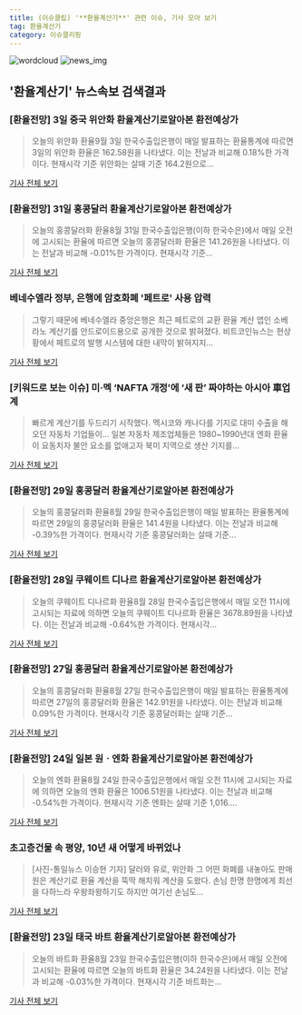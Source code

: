 ```yaml
---
title: (이슈클립) '**환율계산기**' 관련 이슈, 기사 모아 보기
tag: 환율계산기
category: 이슈클리핑
---
```

![wordcloud](https://s3.ap-northeast-2.amazonaws.com/lyrics101-wordcloud/2018-09-04-1535991214.png)
![news_img](https://user-images.githubusercontent.com/42597476/44507050-1206f400-a6e4-11e8-8d98-7ffbfebb353f.png)
## **'**환율계산기**'** 뉴스속보 검색결과
### [환율전망] 3일 중국 위안화 **환율계산기**로알아본 환전예상가

>오늘의 위안화 환율9월 3일 한국수출입은행이 매일 발표하는 환율통계에 따르면 3일의 위안화 환율은 162.58원을 나타냈다. 이는 전날과 비교해 0.18%한 가격이다. 현재시각 기준 위안화는 살때 기준 164.2원으로...

<a href="http://www.anewsa.com/detail.php?number=1365551&thread=10r02" target="_blank">기사 전체 보기</a>

### [환율전망] 31일 홍콩달러 **환율계산기**로알아본 환전예상가

>오늘의 홍콩달러화 환율8월 31일 한국수출입은행(이하 한국수은)에서 매일 오전에 고시되는 환율에 따르면 오늘의 홍콩달러화 환율은 141.26원을 나타냈다. 이는 전날과 비교해 -0.01%한 가격이다. 현재시각 기준...

<a href="http://www.anewsa.com/detail.php?number=1364233&thread=10r02" target="_blank">기사 전체 보기</a>

### 베네수엘라 정부, 은행에 암호화폐 '페트로' 사용 압력

>그렇기 때문에 베네수엘라 중앙은행은 최근 페트로의 교환 환율 계산 앱인 소베라노 계산기를 안드로이드용으로 공개한 것으로 밝혀졌다. 비트코인뉴스는 현상황에서 페트로의 발행 시스템에 대한 내막이 밝혀지지...

<a href="http://www.getnews.co.kr/news/articleView.html?idxno=92619" target="_blank">기사 전체 보기</a>

### [키워드로 보는 이슈] 미·멕 ‘NAFTA 개정’에 ‘새 판’ 짜야하는 아시아 車업계

>빠르게 계산기를 두드리기 시작했다. 멕시코와 캐나다를 기지로 대미 수출을 해오던 자동차 기업들이... 일본 자동차 제조업체들은 1980~1990년대 엔화 환율이 요동치자 불안 요소를 없애고자 북미 지역으로 생산 기지를...

<a href="http://www.etoday.co.kr/news/section/newsview.php?idxno=1657694" target="_blank">기사 전체 보기</a>

### [환율전망] 29일 홍콩달러 **환율계산기**로알아본 환전예상가

>오늘의 홍콩달러화 환율8월 29일 한국수출입은행이 매일 발표하는 환율통계에 따르면 29일의 홍콩달러화 환율은 141.4원을 나타냈다. 이는 전날과 비교해 -0.39%한 가격이다. 현재시각 기준 홍콩달러화는 살때 기준...

<a href="http://www.anewsa.com/detail.php?number=1362917&thread=10r02" target="_blank">기사 전체 보기</a>

### [환율전망] 28일 쿠웨이트 디나르 **환율계산기**로알아본 환전예상가

>오늘의 쿠웨이트 디나르화 환율8월 28일 한국수출입은행에서 매일 오전 11시에 고시되는 자료에 의하면 오늘의 쿠웨이트 디나르화 환율은 3678.89원을 나타냈다. 이는 전날과 비교해 -0.64%한 가격이다. 현재시각...

<a href="http://www.anewsa.com/detail.php?number=1362301&thread=10r02" target="_blank">기사 전체 보기</a>

### [환율전망] 27일 홍콩달러 **환율계산기**로알아본 환전예상가

>오늘의 홍콩달러화 환율8월 27일 한국수출입은행이 매일 발표하는 환율통계에 따르면 27일의 홍콩달러화 환율은 142.91원을 나타냈다. 이는 전날과 비교해 0.09%한 가격이다. 현재시각 기준 홍콩달러화는 살때 기준...

<a href="http://www.anewsa.com/detail.php?number=1361840&thread=10r02" target="_blank">기사 전체 보기</a>

### [환율전망] 24일 일본 원ㆍ엔화 **환율계산기**로알아본 환전예상가

>오늘의 엔화 환율8월 24일 한국수출입은행에서 매일 오전 11시에 고시되는 자료에 의하면 오늘의 엔화 환율은 1006.51원을 나타냈다. 이는 전날과 비교해 -0.54%한 가격이다. 현재시각 기준 엔화는 살때 기준 1,016....

<a href="http://www.anewsa.com/detail.php?number=1360925&thread=10r02" target="_blank">기사 전체 보기</a>

### 초고층건물 속 평양, 10년 새 어떻게 바뀌었나

>[사진-통일뉴스 이승현 기자] 달러와 유로, 위안화 그 어떤 화폐를 내놓아도 판매원은 계산기로 환율 계산을 뚝딱 해치워 계산을 도왔다. 손님 한명 한명에게 최선을 다하느라 우왕좌왕하기도 하지만 여기선 손님도...

<a href="http://www.tongilnews.com/news/articleView.html?idxno=125966" target="_blank">기사 전체 보기</a>

### [환율전망] 23일 태국 바트 **환율계산기**로알아본 환전예상가

>오늘의 바트화 환율8월 23일 한국수출입은행(이하 한국수은)에서 매일 오전에 고시되는 환율에 따르면 오늘의 바트화 환율은 34.24원을 나타냈다. 이는 전날과 비교해 -0.03%한 가격이다. 현재시각 기준 바트화는...

<a href="http://www.anewsa.com/detail.php?number=1360306&thread=10r02" target="_blank">기사 전체 보기</a>



